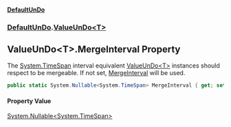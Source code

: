 #### [DefaultUnDo](../../index.md 'index')
### [DefaultUnDo](../../index.md#DefaultUnDo 'DefaultUnDo').[ValueUnDo&lt;T&gt;](index.md 'DefaultUnDo\.ValueUnDo\<T\>')

## ValueUnDo\<T\>\.MergeInterval Property

The [System\.TimeSpan](https://docs.microsoft.com/en-us/dotnet/api/System.TimeSpan 'System\.TimeSpan') interval equivalent [ValueUnDo&lt;T&gt;](index.md 'DefaultUnDo\.ValueUnDo\<T\>') instances should respect to be mergeable\.
If not set, [MergeInterval](../ValueUnDo/MergeInterval.md 'DefaultUnDo\.ValueUnDo\.MergeInterval') will be used\.

```csharp
public static System.Nullable<System.TimeSpan> MergeInterval { get; set; }
```

#### Property Value
[System\.Nullable&lt;](https://docs.microsoft.com/en-us/dotnet/api/System.Nullable-1 'System\.Nullable\`1')[System\.TimeSpan](https://docs.microsoft.com/en-us/dotnet/api/System.TimeSpan 'System\.TimeSpan')[&gt;](https://docs.microsoft.com/en-us/dotnet/api/System.Nullable-1 'System\.Nullable\`1')